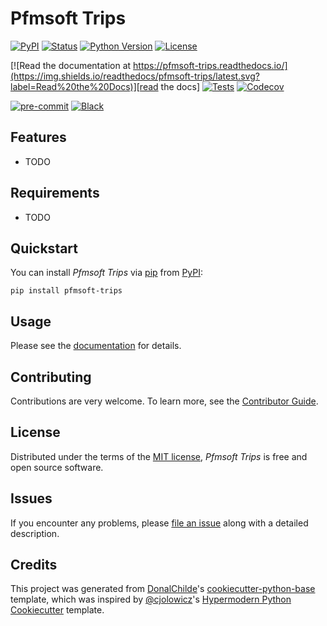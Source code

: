 # Pfmsoft Trips

<!-- badges-begin -->
[![PyPI](https://img.shields.io/pypi/v/pfmsoft-trips.svg)][pypi status]
[![Status](https://img.shields.io/pypi/status/pfmsoft-trips.svg)][pypi status]
[![Python Version](https://img.shields.io/pypi/pyversions/pfmsoft-trips)][pypi status]
[![License](https://img.shields.io/pypi/l/pfmsoft-trips)][license]

[![Read the documentation at https://pfmsoft-trips.readthedocs.io/](https://img.shields.io/readthedocs/pfmsoft-trips/latest.svg?label=Read%20the%20Docs)][read the docs]
[![Tests](https://github.com/DonalChilde/pfmsoft-trips/workflows/Tests/badge.svg)][tests]
[![Codecov](https://codecov.io/gh/DonalChilde/pfmsoft-trips/branch/main/graph/badge.svg)][codecov]

[![pre-commit](https://img.shields.io/badge/pre--commit-enabled-brightgreen?logo=pre-commit&logoColor=white)][pre-commit]
[![Black](https://img.shields.io/badge/code%20style-black-000000.svg)][black]

[pypi status]: https://pypi.org/project/pfmsoft-trips/
[read the docs]: https://pfmsoft-trips.readthedocs.io/
[tests]: https://github.com/DonalChilde/pfmsoft-trips/actions?workflow=Tests
[codecov]: https://app.codecov.io/gh/DonalChilde/pfmsoft-trips
[pre-commit]: https://github.com/pre-commit/pre-commit
[black]: https://github.com/psf/black

<!-- badges-end -->

## Features

- TODO

## Requirements

- TODO

## Quickstart

You can install _Pfmsoft Trips_ via [pip] from [PyPI]:

```console
pip install pfmsoft-trips
```

## Usage

Please see the [documentation] for details.

## Contributing

Contributions are very welcome.
To learn more, see the [Contributor Guide].

## License

Distributed under the terms of the [MIT license][license],
_Pfmsoft Trips_ is free and open source software.

## Issues

If you encounter any problems,
please [file an issue] along with a detailed description.

## Credits

This project was generated from [DonalChilde]'s [cookiecutter-python-base] template, which was inspired by [@cjolowicz]'s [Hypermodern Python Cookiecutter] template.

[@cjolowicz]: https://github.com/cjolowicz
[DonalChilde]: https://github.com/DonalChilde
[pypi]: https://pypi.org/
[hypermodern python cookiecutter]: https://github.com/cjolowicz/cookiecutter-hypermodern-python
[cookiecutter-python-base]: https://github.com/DonalChilde/cookiecutter-python-base
[file an issue]: https://github.com/DonalChilde/pfmsoft-trips/issues
[pip]: https://pip.pypa.io/

<!-- github-only -->

[license]: https://github.com/DonalChilde/pfmsoft-trips/blob/main/LICENSE
[contributor guide]: https://github.com/DonalChilde/pfmsoft-trips/blob/main/CONTRIBUTING
[documentation]: https://pfmsoft-trips.readthedocs.io/en/latest/
